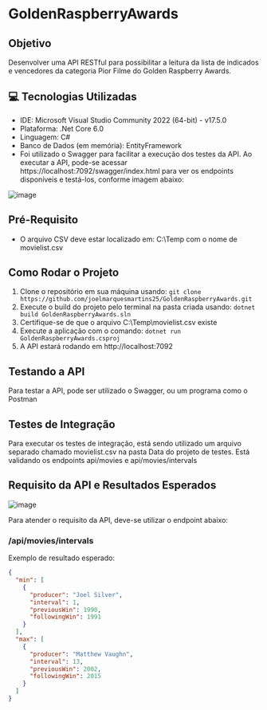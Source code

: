 # GoldenRaspberryAwards

## Objetivo
Desenvolver uma API RESTful para possibilitar a leitura da lista de indicados e vencedores
da categoria Pior Filme do Golden Raspberry Awards.

## 💻 Tecnologias Utilizadas

- IDE: Microsoft Visual Studio Community 2022 (64-bit) - v17.5.0
- Plataforma: .Net Core 6.0
- Linguagem: C#
- Banco de Dados (em memória): EntityFramework
- Foi utilizado o Swagger para facilitar a execução dos testes da API. Ao executar a API, pode-se acessar https://localhost:7092/swagger/index.html para ver os endpoints disponíveis e testá-los, conforme imagem abaixo:

![image](https://user-images.githubusercontent.com/111138372/222316348-eab2a0af-986d-4379-9bea-00d55d2dca2c.png)

## Pré-Requisito
- O arquivo CSV deve estar localizado em: C:\Temp com o nome de movielist.csv

## Como Rodar o Projeto

1. Clone o repositório em sua máquina usando: `git clone https://github.com/joelmarquesmartins25/GoldenRaspberryAwards.git`
2. Execute o build do projeto pelo terminal na pasta criada usando: `dotnet build GoldenRaspberryAwards.sln`
3. Certifique-se de que o arquivo C:\Temp\movielist.csv existe
4. Execute a aplicação com o comando: `dotnet run GoldenRaspberryAwards.csproj`
5. A API estará rodando em http://localhost:7092

## Testando a API

Para testar a API, pode ser utilizado o Swagger, ou um programa como o Postman

## Testes de Integração
Para executar os testes de integração, está sendo utilizado um arquivo separado chamado movielist.csv na pasta Data do projeto de testes.
Está validando os endpoints api/movies e api/movies/intervals

## Requisito da API e Resultados Esperados

![image](https://user-images.githubusercontent.com/111138372/222316933-7049ff96-b400-4c60-bc87-e802474fb16f.png)

Para atender o requisito da API, deve-se utilizar o endpoint abaixo:

### /api/movies/intervals

Exemplo de resultado esperado:

```json
{
  "min": [
    {
      "producer": "Joel Silver",
      "interval": 1,
      "previousWin": 1990,
      "followingWin": 1991
    }
  ],
  "max": [
    {
      "producer": "Matthew Vaughn",
      "interval": 13,
      "previousWin": 2002,
      "followingWin": 2015
    }
  ]
}
